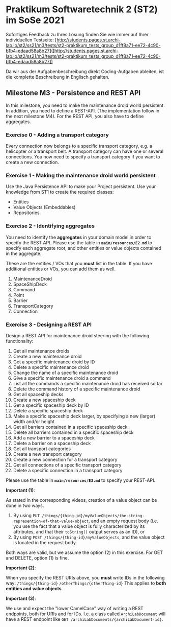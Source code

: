 # Praktikum Softwaretechnik 2 (ST2) im SoSe 2021

Sofortiges Feedback zu Ihres Lösung finden Sie wie immer auf Ihrer individuellen Testseite:
[http://students.pages.st.archi-lab.io/st2/ss21/m3/tests/st2-praktikum_tests_group_d1ff8a71-ee72-4c90-b1b4-edaad58a8b27]([http://students.pages.st.archi-lab.io/st2/ss21/m3/tests/st2-praktikum_tests_group_d1ff8a71-ee72-4c90-b1b4-edaad58a8b27])

Da wir aus der Aufgabenbeschreibung direkt Coding-Aufgaben ableiten, ist die komplette Beschreibung in Englisch
gehalten. 

## Milestone M3 - Persistence and REST API

In this milestone, you need to make the maintenance droid world persistent. In addition, you need to define a
REST-API. (The implementation follow in the next milestone M4). For the REST API, you also have to define
aggregates.

### Exercise 0 - Adding a transport category

Every connection now belongs to a specific transport category, e.g. a helicopter or a transport belt.
A transport category can have one or several connections. You now need to specify a transport category 
if you want to create a new connection.


### Exercise 1 - Making the maintenance droid world persistent

Use the Java Persistence API to make your Project persistent. Use your knowledge from ST1 to create the required 
classes:
* Entities
* Value Objects (Embeddables) 
* Repositories



### Exercise 2 - Identifying aggregates

You need to identify the **aggregates** in your domain model in order to specify the REST API. Please use the table in 
**`main/resources/E2.md`** to specify each aggregate root, and other entities or value objects contained
in the aggregate. 

These are the entities / VOs that you **must** list in the table. If you have additional entities or VOs, you can
add them as well. 

1. MaintenanceDroid 
1. SpaceShipDeck
1. Command
1. Point
1. Barrier
1. TransportCategory
1. Connection


### Exercise 3 - Designing a REST API

Design a REST API for maintenance droid steering with the following functionality:

1. Get all maintenance droids
1. Create a new maintenance droid
1. Get a specific maintenance droid by ID
1. Delete a specific maintenance droid
1. Change the name of a specific maintenance droid
1. Give a specific maintenance droid a command
1. List all the commands a specific maintenance droid has received so far
1. Delete the command history of a specific maintenance droid
1. Get all spaceship decks
1. Create a new spaceship deck
1. Get a specific spaceship deck by ID
1. Delete a specific spaceship deck
1. Make a specific spaceship deck larger, by specifying a new (larger) width and/or height
1. Get all barriers contained in a specific spaceship deck
1. Delete all barriers contained in a specific spaceship deck
1. Add a new barrier to a spaceship deck
1. Delete a barrier on a spaceship deck
1. Get all transport categories
1. Create a new transport category
1. Create a new connection for a transport category
1. Get all connections of a specific transport category
1. Delete a specific connection in a transport category

Please use the table in **`main/resources/E3.md`** to specify your REST-API.
 
**Important (1)**: 

As stated in the corresponding videos, creation of a value object can be done in two ways. 
1. By using `PUT /things/{thing-id}/myValueObjects/the-string-represention-of-that-value-object`, 
    and an empty request body (i.e. you use the fact that a value object is fully characterized by its
    attributes, and that their `toString()` output serves as an ID), or
2. By using `POST /things/{thing-id}/myValueObjects`, and the value object is located in the request
    body. 

Both ways are valid, but we assume the option (2) in this exercise. For GET and DELETE, option (1) is fine.

**Important (2)**: 

When you specify the REST URIs above, you **must** write IDs in the following way: 
`/things/{thing-id}`
`/otherThings/{otherThing-id}`
This applies to **both entities and value objects**.  


**Important (3)**: 

We use and expect the "lower CamelCase" way of writing a REST endpoints, both for URIs and for IDs. 
I.e. a class called `ArchiLabDocument` will have a REST endpoint like `GET /archiLabDocuments/{archiLabDocument-id}`.




